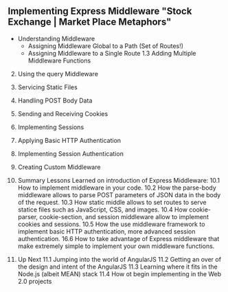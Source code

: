 ## Implementing Express Middleware "Stock Exchange | Market Place Metaphors"

- Understanding Middleware
  - Assigning Middleware Global to a Path (Set of Routes!)
  - Assigning Middleware to a Single Route
	1.3 Adding Multiple Middleware Functions
	
2. Using the query Middleware

3. Servicing Static Files
	
4. Handling POST Body Data

5. Sending and Receiving Cookies

6. Implementing Sessions

7. Applying Basic HTTP Authentication

8. Implementing Session Authentication

9. Creating Custom Middleware

10. Summary
	Lessons Learned on introduction of Express Middleware:
	10.1 How to implement middleware in your code.
	10.2 How the parse-body middleware allows to parse POST parameters of JSON data in the body of the request.
	10.3 How static middle allows to set routes to serve statice files such as JavaScript, CSS, and images.
	10.4 How cookie-parser, cookie-section, and session middleware allow to implement cookies and sessions.
	10.5 How the use middleware framework to implement basic HTTP authentication, more advanced session authentication.
	16.6 How to take advantage of Express middleware that make extremely simple to implement your own middleware functions.

11. Up Next 
	11.1 Jumping into the world of AngularJS
	11.2 Getting an over of the design and intent of the AngularJS
	11.3 Learning where it fits in the Node.js (albeit MEAN) stack
	11.4 How ot begin implementing in the Web 2.0 projects
